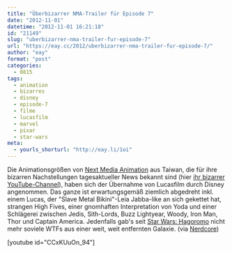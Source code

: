```yaml
---
title: "Überbizarrer NMA-Trailer für Episode 7"
date: "2012-11-01"
datetime: "2012-11-01 16:21:18"
id: "21149"
slug: "uberbizarrer-nma-trailer-fur-episode-7"
url: "https://eay.cc/2012/uberbizarrer-nma-trailer-fur-episode-7/"
author: "eay"
format: "post"
categories:
  - 0815
tags:
  - animation
  - bizarres
  - disney
  - episode-7
  - filme
  - lucasfilm
  - marvel
  - pixar
  - star-wars
meta:
  - yourls_shorturl: "http://eay.li/1oi"
---
```


Die Animationsgrößen von [Next Media Animation](http://en.wikipedia.org/wiki/Next_Media_Animation) aus Taiwan, die für ihre bizarren Nachstellungen tagesaktueller News bekannt sind (hier [ihr bizarrer YouTube-Channel](https://www.youtube.com/user/NMAWorldEdition)), haben sich der Übernahme von Lucasfilm durch Disney angenommen. Das ganze ist erwartungsgemäß ziemlich abgedreht inkl. einem Lucas, der "Slave Metal Bikini"-Leia Jabba-like an sich gekettet hat, strangen High Fives, einer gnomhaften Interpretation von Yoda und einer Schlägerei zwischen Jedis, Sith-Lords, Buzz Lightyear, Woody, Iron Man, Thor und Captain America. Jedenfalls gab's seit [Star Wars: Hagoromo](//eay.cc/2011/star-wars-hagoromo/) nicht mehr soviele WTFs aus einer weit, weit entfernten Galaxie. (via [Nerdcore](http://www.crackajack.de/2012/11/01/star-wars-episode-7-trailer-by-nma/))

\[youtube id="CCxKUuOn\_94"\]
